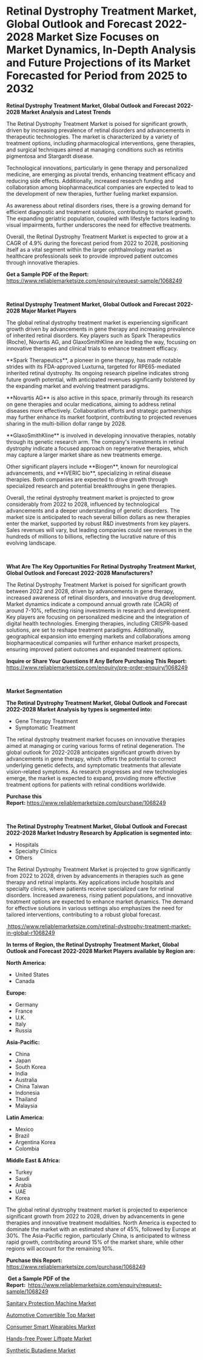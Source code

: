<p><h1>Retinal Dystrophy Treatment Market, Global Outlook and Forecast 2022-2028 Market Size Focuses on Market Dynamics, In-Depth Analysis and Future Projections of its Market Forecasted for Period from 2025 to 2032</h1></p><p><strong>Retinal Dystrophy Treatment Market, Global Outlook and Forecast 2022-2028 Market Analysis and Latest Trends</strong></p>
<p><p>The Retinal Dystrophy Treatment Market is poised for significant growth, driven by increasing prevalence of retinal disorders and advancements in therapeutic technologies. The market is characterized by a variety of treatment options, including pharmacological interventions, gene therapies, and surgical techniques aimed at managing conditions such as retinitis pigmentosa and Stargardt disease. </p><p>Technological innovations, particularly in gene therapy and personalized medicine, are emerging as pivotal trends, enhancing treatment efficacy and reducing side effects. Additionally, increased research funding and collaboration among biopharmaceutical companies are expected to lead to the development of new therapies, further fueling market expansion. </p><p>As awareness about retinal disorders rises, there is a growing demand for efficient diagnostic and treatment solutions, contributing to market growth. The expanding geriatric population, coupled with lifestyle factors leading to visual impairments, further underscores the need for effective treatments. </p><p>Overall, the Retinal Dystrophy Treatment Market is expected to grow at a CAGR of 4.9% during the forecast period from 2022 to 2028, positioning itself as a vital segment within the larger ophthalmology market as healthcare professionals seek to provide improved patient outcomes through innovative therapies.</p></p>
<p><strong>Get a Sample PDF of the Report:&nbsp;</strong> <a href="https://www.reliablemarketsize.com/enquiry/request-sample/1068249?utm_campaign=1895&utm_medium=2&utm_source=Github&utm_content=ia&utm_term=21032025&utm_id=retinal-dystrophy-treatment-market-global-outlook-and-forecast-2022-2028">https://www.reliablemarketsize.com/enquiry/request-sample/1068249</a></p>
<p>&nbsp;</p>
<p><strong>Retinal Dystrophy Treatment Market, Global Outlook and Forecast 2022-2028 Major Market Players</strong></p>
<p><p>The global retinal dystrophy treatment market is experiencing significant growth driven by advancements in gene therapy and increasing prevalence of inherited retinal disorders. Key players such as Spark Therapeutics (Roche), Novartis AG, and GlaxoSmithKline are leading the way, focusing on innovative therapies and clinical trials to enhance treatment efficacy.</p><p>**Spark Therapeutics**, a pioneer in gene therapy, has made notable strides with its FDA-approved Luxturna, targeted for RPE65-mediated inherited retinal dystrophy. Its ongoing research pipeline indicates strong future growth potential, with anticipated revenues significantly bolstered by the expanding market and evolving treatment paradigms.</p><p>**Novartis AG** is also active in this space, primarily through its research on gene therapies and ocular medications, aiming to address retinal diseases more effectively. Collaboration efforts and strategic partnerships may further enhance its market footprint, contributing to projected revenues sharing in the multi-billion dollar range by 2028.</p><p>**GlaxoSmithKline** is involved in developing innovative therapies, notably through its genetic research arm. The company's investments in retinal dystrophy indicate a focused approach on regenerative therapies, which may capture a larger market share as new treatments emerge.</p><p>Other significant players include **Biogen**, known for neurological advancements, and **IVERIC bio**, specializing in retinal disease therapies. Both companies are expected to drive growth through specialized research and potential breakthroughs in gene therapies.</p><p>Overall, the retinal dystrophy treatment market is projected to grow considerably from 2022 to 2028, influenced by technological advancements and a deeper understanding of genetic disorders. The market size is anticipated to reach several billion dollars as new therapies enter the market, supported by robust R&D investments from key players. Sales revenues will vary, but leading companies could see revenues in the hundreds of millions to billions, reflecting the lucrative nature of this evolving landscape.</p></p>
<p>&nbsp;</p>
<p><strong>What Are The Key Opportunities For Retinal Dystrophy Treatment Market, Global Outlook and Forecast 2022-2028 Manufacturers?</strong></p>
<p><p>The Retinal Dystrophy Treatment Market is poised for significant growth between 2022 and 2028, driven by advancements in gene therapy, increased awareness of retinal disorders, and innovative drug development. Market dynamics indicate a compound annual growth rate (CAGR) of around 7-10%, reflecting rising investments in research and development. Key players are focusing on personalized medicine and the integration of digital health technologies. Emerging therapies, including CRISPR-based solutions, are set to reshape treatment paradigms. Additionally, geographical expansion into emerging markets and collaborations among biopharmaceutical companies will further enhance market prospects, ensuring improved patient outcomes and expanded treatment options.</p></p>
<p><strong>Inquire or Share Your Questions If Any Before Purchasing This Report:</strong> <a href="https://www.reliablemarketsize.com/enquiry/pre-order-enquiry/1068249?utm_campaign=1895&utm_medium=2&utm_source=Github&utm_content=ia&utm_term=21032025&utm_id=retinal-dystrophy-treatment-market-global-outlook-and-forecast-2022-2028">https://www.reliablemarketsize.com/enquiry/pre-order-enquiry/1068249</a></p>
<p>&nbsp;</p>
<p><strong>Market Segmentation</strong></p>
<p><strong>The Retinal Dystrophy Treatment Market, Global Outlook and Forecast 2022-2028 Market Analysis by types is segmented into:</strong></p>
<p><ul><li>Gene Therapy Treatment</li><li>Symptomatic Treatment</li></ul></p>
<p><p>The retinal dystrophy treatment market focuses on innovative therapies aimed at managing or curing various forms of retinal degeneration. The global outlook for 2022-2028 anticipates significant growth driven by advancements in gene therapy, which offers the potential to correct underlying genetic defects, and symptomatic treatments that alleviate vision-related symptoms. As research progresses and new technologies emerge, the market is expected to expand, providing more effective treatment options for patients with retinal conditions worldwide.</p></p>
<p><strong>Purchase this Report:&nbsp;</strong><a href="https://www.reliablemarketsize.com/purchase/1068249?utm_campaign=1895&utm_medium=2&utm_source=Github&utm_content=ia&utm_term=21032025&utm_id=retinal-dystrophy-treatment-market-global-outlook-and-forecast-2022-2028">https://www.reliablemarketsize.com/purchase/1068249</a></p>
<p>&nbsp;</p>
<p><strong>The Retinal Dystrophy Treatment Market, Global Outlook and Forecast 2022-2028 Market Industry Research by Application is segmented into:</strong></p>
<p><ul><li>Hospitals</li><li>Specialty Clinics</li><li>Others</li></ul></p>
<p><p>The Retinal Dystrophy Treatment Market is projected to grow significantly from 2022 to 2028, driven by advancements in therapies such as gene therapy and retinal implants. Key applications include hospitals and specialty clinics, where patients receive specialized care for retinal disorders. Increased awareness, rising patient populations, and innovative treatment options are expected to enhance market dynamics. The demand for effective solutions in various settings also emphasizes the need for tailored interventions, contributing to a robust global forecast.</p></p>
<p><a href="https://www.reliablemarketsize.com/retinal-dystrophy-treatment-market-in-global-r1068249?utm_campaign=1895&utm_medium=2&utm_source=Github&utm_content=ia&utm_term=21032025&utm_id=retinal-dystrophy-treatment-market-global-outlook-and-forecast-2022-2028">&nbsp;https://www.reliablemarketsize.com/retinal-dystrophy-treatment-market-in-global-r1068249</a></p>
<p><strong>In terms of Region, the Retinal Dystrophy Treatment Market, Global Outlook and Forecast 2022-2028 Market Players available by Region are:</strong></p>
<p>
    <p> <strong> North America: </strong>
        <ul>
            <li>United States</li>
            <li>Canada</li>
        </ul>
        </p> 
    <p> <strong> Europe: </strong>
        <ul>
            <li>Germany</li>
            <li>France</li>
            <li>U.K.</li>
            <li>Italy</li>
            <li>Russia</li>
        </ul>
        </p> 
    <p> <strong> Asia-Pacific: </strong>
        <ul>
            <li>China</li>
            <li>Japan</li>
            <li>South Korea</li>
            <li>India</li>
            <li>Australia</li>
            <li>China Taiwan</li>
            <li>Indonesia</li>
            <li>Thailand</li>
            <li>Malaysia</li>
        </ul>
        </p> 
    <p> <strong> Latin America: </strong>
        <ul>
            <li>Mexico</li>
            <li>Brazil</li>
            <li>Argentina Korea</li>
            <li>Colombia</li>
        </ul>
        </p> 
    <p> <strong> Middle East & Africa: </strong>
        <ul>
            <li>Turkey</li>
            <li>Saudi</li>
            <li>Arabia</li>
            <li>UAE</li>
            <li>Korea</li>
        </ul>
    </p>
    </p>
<p><p>The global retinal dystrophy treatment market is projected to experience significant growth from 2022 to 2028, driven by advancements in gene therapies and innovative treatment modalities. North America is expected to dominate the market with an estimated share of 45%, followed by Europe at 30%. The Asia-Pacific region, particularly China, is anticipated to witness rapid growth, contributing around 15% of the market share, while other regions will account for the remaining 10%.</p></p>
<p><strong>Purchase this Report: </strong><a href="https://www.reliablemarketsize.com/purchase/1068249?utm_campaign=1895&utm_medium=2&utm_source=Github&utm_content=ia&utm_term=21032025&utm_id=retinal-dystrophy-treatment-market-global-outlook-and-forecast-2022-2028">https://www.reliablemarketsize.com/purchase/1068249</a></p>
<p>&nbsp;<strong>Get a Sample PDF of the Report:&nbsp;&nbsp;</strong><a href="https://www.reliablemarketsize.com/enquiry/request-sample/1068249?utm_campaign=1895&utm_medium=2&utm_source=Github&utm_content=ia&utm_term=21032025&utm_id=retinal-dystrophy-treatment-market-global-outlook-and-forecast-2022-2028">https://www.reliablemarketsize.com/enquiry/request-sample/1068249</a></p>
<p><strong></strong></p>
<p><p><a href="https://github.com/steegwajma22/Market-Research-Report-List-1/blob/main/sanitary-protection-machine-market.md?utm_campaign=1895&utm_medium=2&utm_source=Github&utm_content=ia&utm_term=21032025&utm_id=retinal-dystrophy-treatment-market-global-outlook-and-forecast-2022-2028">Sanitary Protection Machine Market</a></p><p><a href="https://github.com/kaniselway4c/Market-Research-Report-List-1/blob/main/automotive-convertible-top-market.md?utm_campaign=1895&utm_medium=2&utm_source=Github&utm_content=ia&utm_term=21032025&utm_id=retinal-dystrophy-treatment-market-global-outlook-and-forecast-2022-2028">Automotive Convertible Top Market</a></p><p><a href="https://github.com/rubiogruis0p/Market-Research-Report-List-1/blob/main/consumer-smart-wearables-market.md?utm_campaign=1895&utm_medium=2&utm_source=Github&utm_content=ia&utm_term=21032025&utm_id=retinal-dystrophy-treatment-market-global-outlook-and-forecast-2022-2028">Consumer Smart Wearables Market</a></p><p><a href="https://github.com/nagateyisu29/Market-Research-Report-List-1/blob/main/hands-free-power-liftgate-market.md?utm_campaign=1895&utm_medium=2&utm_source=Github&utm_content=ia&utm_term=21032025&utm_id=retinal-dystrophy-treatment-market-global-outlook-and-forecast-2022-2028">Hands-free Power Liftgate Market</a></p><p><a href="https://github.com/rokiahgrendy/Market-Research-Report-List-1/blob/main/synthetic-butadiene-market.md?utm_campaign=1895&utm_medium=2&utm_source=Github&utm_content=ia&utm_term=21032025&utm_id=retinal-dystrophy-treatment-market-global-outlook-and-forecast-2022-2028">Synthetic Butadiene Market</a></p></p>
